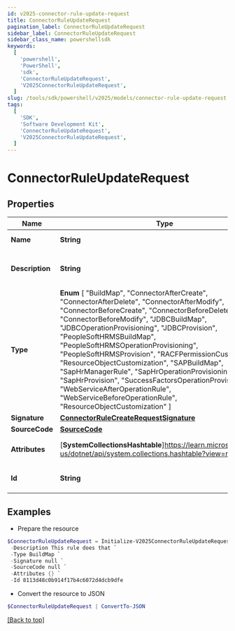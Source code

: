```yaml
---
id: v2025-connector-rule-update-request
title: ConnectorRuleUpdateRequest
pagination_label: ConnectorRuleUpdateRequest
sidebar_label: ConnectorRuleUpdateRequest
sidebar_class_name: powershellsdk
keywords:
  [
    'powershell',
    'PowerShell',
    'sdk',
    'ConnectorRuleUpdateRequest',
    'V2025ConnectorRuleUpdateRequest',
  ]
slug: /tools/sdk/powershell/v2025/models/connector-rule-update-request
tags:
  [
    'SDK',
    'Software Development Kit',
    'ConnectorRuleUpdateRequest',
    'V2025ConnectorRuleUpdateRequest',
  ]
---
```


# ConnectorRuleUpdateRequest

## Properties

| Name | Type | Description | Notes |
| --- | --- | --- | --- |
| **Name** | **String** | the name of the rule | [required] |
| **Description** | **String** | a description of the rule's purpose | [optional] |
| **Type** | **Enum** [ "BuildMap", "ConnectorAfterCreate", "ConnectorAfterDelete", "ConnectorAfterModify", "ConnectorBeforeCreate", "ConnectorBeforeDelete", "ConnectorBeforeModify", "JDBCBuildMap", "JDBCOperationProvisioning", "JDBCProvision", "PeopleSoftHRMSBuildMap", "PeopleSoftHRMSOperationProvisioning", "PeopleSoftHRMSProvision", "RACFPermissionCustomization", "ResourceObjectCustomization", "SAPBuildMap", "SapHrManagerRule", "SapHrOperationProvisioning", "SapHrProvision", "SuccessFactorsOperationProvisioning", "WebServiceAfterOperationRule", "WebServiceBeforeOperationRule", "ResourceObjectCustomization" ] | the type of rule | [required] |
| **Signature** | [**ConnectorRuleCreateRequestSignature**](connector-rule-create-request-signature) |  | [optional] |
| **SourceCode** | [**SourceCode**](source-code) |  | [required] |
| **Attributes** | [**SystemCollectionsHashtable**]https://learn.microsoft.com/en-us/dotnet/api/system.collections.hashtable?view=net-9.0 | a map of string to objects | [optional] |
| **Id** | **String** | the ID of the rule to update | [required] |

## Examples

- Prepare the resource

```powershell
$ConnectorRuleUpdateRequest = Initialize-V2025ConnectorRuleUpdateRequest  -Name WebServiceBeforeOperationRule `
 -Description This rule does that `
 -Type BuildMap `
 -Signature null `
 -SourceCode null `
 -Attributes {} `
 -Id 8113d48c0b914f17b4c6072d4dcb9dfe
```

- Convert the resource to JSON

```powershell
$ConnectorRuleUpdateRequest | ConvertTo-JSON
```

[[Back to top]](#)
